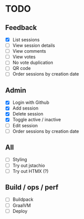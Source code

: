 # TODO

## Feedback

- [x] List sessions
- [ ] View session details
- [ ] View comments
- [ ] View votes
- [ ] No vote duplication
- [ ] QR code
- [ ] Order sessions by creation date

## Admin

- [x] Login with Github
- [x] Add session
- [x] Delete session
- [x] Toggle active / inactive
- [ ] Edit session
- [ ] Order sessions by creation date

## All

- [ ] Styling
- [ ] Try out jstachio
- [ ] Try out HTMX (?)

## Build / ops / perf

- [ ] Buildpack
- [ ] GraalVM
- [ ] Deploy
